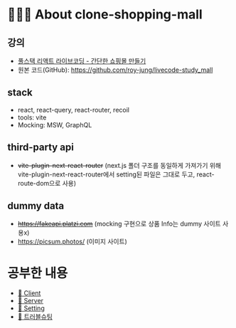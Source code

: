 # 🧑🏻‍🏫 About clone-shopping-mall

## 강의

- [풀스택 리액트 라이브코딩 - 간단한 쇼핑몰 만들기](https://inf.run/ofEz)
- 원본 코드(GitHub): https://github.com/roy-jung/livecode-study_mall

## stack

- react, react-query, react-router, recoil
- tools: vite
- Mocking: MSW, GraphQL

## third-party api

- ~~vite-plugin-next-react-router~~ (next.js 폴더 구조를 동일하게 가져가기 위해 vite-plugin-next-react-router에서 setting된 파일은 그대로 두고, react-route-dom으로 사용)

## dummy data

- ~~https://fakeapi.platzi.com~~ (mocking 구현으로 상품 Info는 dummy 사이트 사용x)
- https://picsum.photos/ (이미지 사이트)

# 공부한 내용

- [📙 Client](/LEARN_CLIENT.md)
- [📗 Server](/LEARN_SERVER.md)
- [📘 Setting](/LEARN_SETTING.md)
- [🧨 트러블슈팅](/TROUBLESHOOTING.md)
